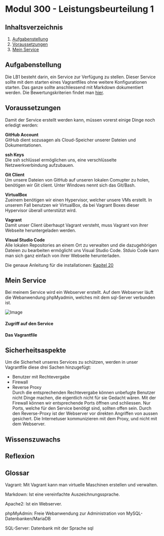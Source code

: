 # Modul 300 - Leistungsbeurteilung 1

## Inhaltsverzeichnis
1. [Aufgabenstellung](#Aufgabenstellung)
2. [Voraussetzungen](#Voraussetzungen)
3. [Mein Service](#Mein_Service)

## Aufgabenstellung

Die LB1 besteht darin, ein Service zur Verfügung zu stellen. Dieser Service sollte mit dem starten eines Vagrantfiles ohne weitere Konfigurationen starten. Das ganze sollte anschliessend mit Markdown dokumentiert werden. Die Bewertungskriterien findet man [hier](https://bscw.tbz.ch/bscw/bscw.cgi/d29084554/M300_LB1_Bewertungsraster.pdf?op=get&open=1).

## Voraussetzungen
Damit der Service erstellt werden kann, müssen vorerst einige Dinge noch erledigt werden:

**GitHub Account**<br />
GitHub dient sozusagen als Cloud-Speicher unserer Dateien und Dokumentationen.

**ssh Keys**<br />
Die ssh schlüssel ermöglichen uns, eine verschlüsselte Netzwerkverbindung aufzubauen.

**Git Client**<br />
Um unsere Dateien von GitHub auf unseren lokalen Comupter zu holen, benötigen wir Git client. Unter Windows nennt sich das Git/Bash.

**VirtualBox**<br />
Zueinem benötigen wir einen Hypervisor, welcher unsere VMs erstellt. In unserem Fall benutzen wir VirtualBox, da bei Vagrant Boxes dieser Hypervisor überall unterstützt wird.

**Vagrant**<br />
Damit unser Client überhaupt Vagrant versteht, muss Vagrant von ihrer Webseite heruntergeladen werden.

**Visual Studio Code**<br />
Alle lokalen Repositories an einem Ort zu verwalten und die dazugehörigen Dateien zu bearbeiten ermöglicht uns Visual Studio Code. Stduio Code kann man sich ganz einfach von ihrer Webseite herunterladen.

Die genaue Anleitung für die installationen:
[Kapitel 20](https://github.com/mc-b/M300/blob/master/10-Toolumgebung/README.md)

## Mein Service

Bei meinem Service wird ein Webserver erstellt. Auf dem Webserver läuft die Webanwendung phpMyadmin, welches mit dem sql-Server verbunden ist.

![Image](m300Verbindung.png)

#### Zugriff auf den Service

#### Das Vagrantfile

## Sicherheitsaspekte

Um die Sicherheit unseres Services zu schützen, werden in unser Vagrantfile diese drei Sachen hinzugefügt:<br />
* Benutzer mit Rechtevergabe
* Firewall
* Reverse Proxy<br />
Durch die entsprechenden Rechtevergabe können unbefugte Benutzer nicht Dinge machen, die eigentlich nicht für sie Gedacht wären. Mit der Firewall können wir entsprechende Ports öffnen und schliessen. Nur Ports, welche für den Service benötigt sind, sollten offen sein. Durch den Reverse-Proxy ist der Webserver vor direkten Angriffen von aussen gesichert. Die Internetuser kommunizieren mit dem Proxy, und nicht mit dem Webserver.

## Wissenszuwachs



## Reflexion

## Glossar

Vagrant: Mit Vagrant kann man virtuelle Maschinen erstellen und verwalten.

Markdown: Ist eine vereinfachte Auszeichnungssprache.

Apache2: Ist ein Webserver.

phpMyAdmin: Freie Webanwendung zur Administration von MySQL-Datenbanken/MariaDB

SQL-Server: Datenbank mit der Sprache sql
